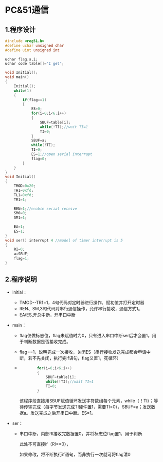 # PC&51通信

## 1.程序设计

```C
#include <reg51.h>
#define uchar unsigned char
#define uint unsigned int
	
uchar flag,a,i;
uchar code table[]="I get";

void Initial();
void main()
{
	Initial();
	while(1)
	{
		if(flag==1)
		{
			ES=0;
			for(i=0;i<6;i++)
			{
				SBUF=table[i];
				while(!TI);//wait TI=1
				TI=0;
			}
			SBUF=a;
			while(!TI);
			TI=0;
			ES=1;//open serial interrupt
			flag=0;
		}
	}
}
void Initial()
{
	TMOD=0x20;
	TH1=0xfd;
	TL1=0xfd;
	TR1=1;
	
	REN=1;//enable serial receive
	SM0=0;
	SM1=1;
	
	EA=1;
	ES=1;
}
void ser() interrupt 4 //model of timer interrupt is 5
{
	RI=0;
	a=SBUF;
	flag=1;
}
```

## 2.程序说明

+ Initial：

  + TMOD--TR1=1，4句代码对定时器进行操作，赋初值并打开定时器
  + REN、SM,3句代码对串行通信操作，允许串行接收，通信方式1。
  + EA\ES,开总中断，开串口中断

+ main：

  + flag仅做标志位，flag未赋值时为0，只有进入串口中断ser后才会置1，用于判断数据是否接收完成。

  + flag==1，说明完成一次接收，关闭ES（串行接收发送完成都会申请中断，若不先关闭，执行完if语句，flag又置1，死循环）

  + ```c
    		for(i=0;i<6;i++)
    		{
    			SBUF=table[i];
    			while(!TI);//wait TI=1
    			TI=0;
    		}
    ```
    该程序段直接用SBUF赋值循环发送字符数组每个元素，while（！TI）；等待传输完成（每字节发送完成TI硬件置1，需要TI=0），SBUF=a；发送数据a。发送完成之后开串口中断。ES=1。

+ ser：

  + 串口中断，内部RI接收完数据置0，并将标志位flag置1，用于判断

    此处不可直接if（RI==0），

    如果修改，将不断执行if语句，而非执行一次就可将flag清0